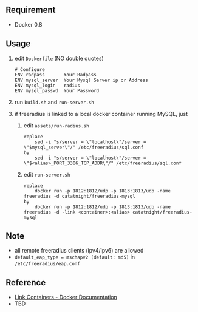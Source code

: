 ## Requirement
+ Docker 0.8

## Usage
1. edit ```Dockerfile``` (NO double quotes)

    ```Shell
    # Configure
    ENV radpass       Your Radpass   
    ENV mysql_server  Your Mysql Server ip or Address
    ENV mysql_login   radius
    ENV mysql_passwd  Your Password
    ```
2. run ```build.sh``` and ```run-server.sh``` 
3. if freeradius is linked to a local docker container running MySQL, just
    1. edit ```assets/run-radius.sh```

        ```Shell
        replace
            sed -i "s/server = \"localhost\"/server = \"$mysql_server\"/" /etc/freeradius/sql.conf
        by
            sed -i "s/server = \"localhost\"/server = \"$<alias>_PORT_3306_TCP_ADDR\"/" /etc/freeradius/sql.conf
        ```

    2. edit ```run-server.sh```

        ```Shell
        replace 
            docker run -p 1812:1812/udp -p 1813:1813/udp -name freeradius -d catatnight/freeradius-mysql
        by
            docker run -p 1812:1812/udp -p 1813:1813/udp -name freeradius -d -link <container>:<alias> catatnight/freeradius-mysql
        ```

## Note
+ all remote freeradius clients (ipv4/ipv6) are allowed
+ ```default_eap_type = mschapv2 (default: md5)``` in ```/etc/freeradius/eap.conf```

## Reference
+ [Link Containers - Docker Documentation](http://docs.docker.io/en/latest/use/working_with_links_names/)
+ TBD


